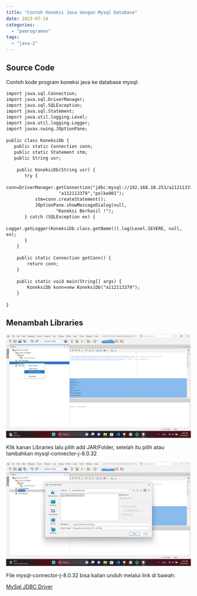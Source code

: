 ```yaml
---
title: "Contoh Koneksi Java dengan Mysql Database"
date: 2023-07-14
categories: 
  - "pemrograman"
tags: 
  - "java-2"
---
```


## Source Code

Contoh kode program koneksi java ke database mysql:

```
import java.sql.Connection;
import java.sql.DriverManager;
import java.sql.SQLException;
import java.sql.Statement;
import java.util.logging.Level;
import java.util.logging.Logger;
import javax.swing.JOptionPane;

public class KoneksiDb {
   public static Connection conn;
   public static Statement stm;
   public String usr;

    public KoneksiDb(String usr) {
       try {
           conn=DriverManager.getConnection("jdbc:mysql://192.168.10.253/a112113379",
                    "a112113379","polke001");
           stm=conn.createStatement();
           JOptionPane.showMessageDialog(null, 
                   "Koneksi Berhasil !");
       } catch (SQLException ex) {
           Logger.getLogger(KoneksiDb.class.getName()).log(Level.SEVERE, null, ex);
       }
    }

    public static Connection getConn() {
        return conn;
    }
   
    public static void main(String[] args) {
        KoneksiDb konn=new KoneksiDb("a112113379");
    }
 
}
```

## Menambah Libraries

[![](images/Screenshot%20%2813%29.png)](https://blogger.googleusercontent.com/img/b/R29vZ2xl/AVvXsEhFXtkGKJDwRfBkvVoAofA8K4v6Gmpl_23WDnxJnlosg1H2FyUssAwcti37MJ2yRMAC6M1aVDuuTFNvQ42ldiPgykNfFDzRjuX3mZVCY74a9p2aAlbOQDmMjWtqLVcudHXupGwm36qytnAg7fd_dUJ2pOE7613AUka-xhFSzJVYvJhrKGlXBWbTxZ2reQ/s1600/Screenshot%20%2813%29.png)

Klik kanan Libraries lalu pilih add JAR/Folder, setelah itu pilih atau tambahkan mysql-connector-j-8.0.32

[![](images/Screenshot%20%2814%29.png)](https://blogger.googleusercontent.com/img/b/R29vZ2xl/AVvXsEg8b8s7ZDbBFe0tqdxKQHA0M7VR461SCCFjcxBsCqXSNMCxqWNZlJI_tbcwAdlmcB3uMzcTAtDYcg1y8gXZTa8J5jJvh8Y3zUDm6K86YKsadEukn6ws8BUgFiEhZhtIXXDHqnpsdbyLYDNSSUQ0Xeld56vU2ix1dclRVtPa3uENXU9qEEm9vYmDi24-1A/s1600/Screenshot%20%2814%29.png)

File mysql-connector-j-8.0.32 bisa kalian unduh melalui link di bawah:

[MySql JDBC Driver](https://dbschema.com/jdbc-driver/MySql.html)
